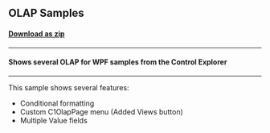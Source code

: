 ## OLAP Samples
#### [Download as zip](https://downgit.github.io/#/home?url=https://github.com/GrapeCity/ComponentOne-WPF-Samples/tree/master/NET_4.5.2/C1.WPF.Olap/CS/OlapSamples/OlapSamples)
____
#### Shows several OLAP for WPF samples from the Control Explorer
____
This sample shows several features:


* Conditional formatting
* Custom C1OlapPage menu (Added Views button)
* Multiple Value fields
